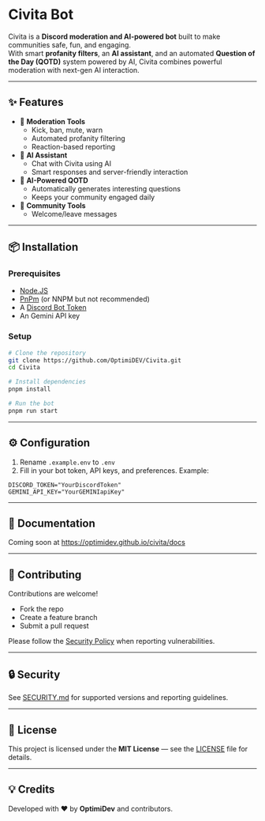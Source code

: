 
# Civita Bot 

Civita is a **Discord moderation and AI-powered bot** built to make communities safe, fun, and engaging.  
With smart **profanity filters**, an **AI assistant**, and an automated **Question of the Day (QOTD)** system powered by AI, Civita combines powerful moderation with next-gen AI interaction.  

---

## ✨ Features
- 🔧 **Moderation Tools**
  - Kick, ban, mute, warn
  - Automated profanity filtering
  - Reaction-based reporting
- 🤖 **AI Assistant**
  - Chat with Civita using AI
  - Smart responses and server-friendly interaction
- 📝 **AI-Powered QOTD**
  - Automatically generates interesting questions
  - Keeps your community engaged daily
- 📢 **Community Tools**
  - Welcome/leave messages

---

## 📦 Installation

### Prerequisites
- [Node.JS](https://nodejs.org/en)  
- [PnPm]([https://github.com/DisnakeDev/disnake](https://pnpm.io/)) (or NNPM but not recommended)  
- A [Discord Bot Token](https://discord.com/developers/applications)  
- An Gemini API key

### Setup
```bash
# Clone the repository
git clone https://github.com/OptimiDEV/Civita.git
cd Civita

# Install dependencies
pnpm install

# Run the bot
pnpm run start
````

---

## ⚙️ Configuration

1. Rename `.example.env` to `.env`
2. Fill in your bot token, API keys, and preferences. Example:

```.env
DISCORD_TOKEN="YourDiscordToken"
GEMINI_API_KEY="YourGEMINIapiKey"
```

---

## 📖 Documentation

Coming soon at https://optimidev.github.io/civita/docs

---

## 🤝 Contributing

Contributions are welcome!

* Fork the repo
* Create a feature branch
* Submit a pull request

Please follow the [Security Policy](SECURITY.md) when reporting vulnerabilities.

---

## 🔒 Security

See [SECURITY.md](SECURITY.md) for supported versions and reporting guidelines.

---

## 📜 License

This project is licensed under the **MIT License** — see the [LICENSE](LICENSE) file for details.

---

## 💡 Credits

Developed with ❤️ by **OptimiDev** and contributors.


